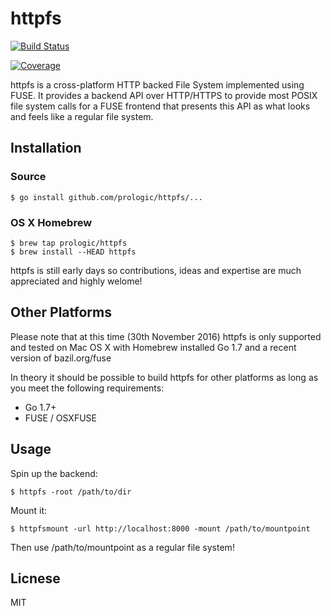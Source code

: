 # httpfs

[![Build Status](https://travis-ci.org/prologic/httpfs.svg)](https://travis-ci.org/prologic/httpfs)

[![Coverage](https://coveralls.io/repos/prologic/httpfs/badge.png)](https://coveralls.io/r/prologic/httpfs)

httpfs is a cross-platform HTTP backed File System implemented using FUSE.
It provides a backend API over HTTP/HTTPS to provide most POSIX file system
calls for a FUSE frontend that presents this API as what looks and feels like
a regular file system.

## Installation

### Source

```#!bash
$ go install github.com/prologic/httpfs/...
```

### OS X Homebrew

```#!bash
$ brew tap prologic/httpfs
$ brew install --HEAD httpfs
```

httpfs is still early days so contributions, ideas and expertise are
much appreciated and highly welome!

## Other Platforms

Please note that at this time (30th November 2016) httpfs is only supported
and tested on Mac OS X with Homebrew installed Go 1.7 and a recent version of
bazil.org/fuse

In theory it should be possible to build httpfs for other platforms as long
as you meet the following requirements:

- Go 1.7+
- FUSE / OSXFUSE

## Usage

Spin up the backend:

```#!bash
$ httpfs -root /path/to/dir
```

Mount it:
```#!bash
$ httpfsmount -url http://localhost:8000 -mount /path/to/mountpoint
```

Then use /path/to/mountpoint as a regular file system!

## Licnese

MIT
